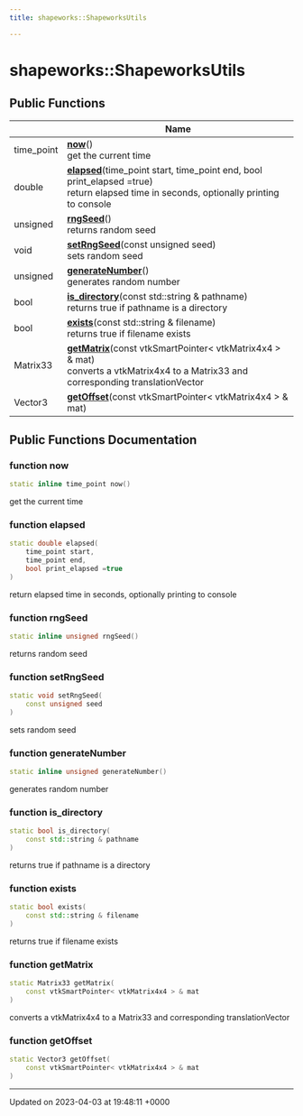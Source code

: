 ```yaml
---
title: shapeworks::ShapeworksUtils

---
```


# shapeworks::ShapeworksUtils





## Public Functions

|                | Name           |
| -------------- | -------------- |
| time_point | **[now](../Classes/classshapeworks_1_1ShapeworksUtils.md#function-now)**()<br>get the current time  |
| double | **[elapsed](../Classes/classshapeworks_1_1ShapeworksUtils.md#function-elapsed)**(time_point start, time_point end, bool print_elapsed =true)<br>return elapsed time in seconds, optionally printing to console  |
| unsigned | **[rngSeed](../Classes/classshapeworks_1_1ShapeworksUtils.md#function-rngseed)**()<br>returns random seed  |
| void | **[setRngSeed](../Classes/classshapeworks_1_1ShapeworksUtils.md#function-setrngseed)**(const unsigned seed)<br>sets random seed  |
| unsigned | **[generateNumber](../Classes/classshapeworks_1_1ShapeworksUtils.md#function-generatenumber)**()<br>generates random number  |
| bool | **[is_directory](../Classes/classshapeworks_1_1ShapeworksUtils.md#function-is-directory)**(const std::string & pathname)<br>returns true if pathname is a directory  |
| bool | **[exists](../Classes/classshapeworks_1_1ShapeworksUtils.md#function-exists)**(const std::string & filename)<br>returns true if filename exists  |
| Matrix33 | **[getMatrix](../Classes/classshapeworks_1_1ShapeworksUtils.md#function-getmatrix)**(const vtkSmartPointer< vtkMatrix4x4 > & mat)<br>converts a vtkMatrix4x4 to a Matrix33 and corresponding translationVector  |
| Vector3 | **[getOffset](../Classes/classshapeworks_1_1ShapeworksUtils.md#function-getoffset)**(const vtkSmartPointer< vtkMatrix4x4 > & mat) |

## Public Functions Documentation

### function now

```cpp
static inline time_point now()
```

get the current time 

### function elapsed

```cpp
static double elapsed(
    time_point start,
    time_point end,
    bool print_elapsed =true
)
```

return elapsed time in seconds, optionally printing to console 

### function rngSeed

```cpp
static inline unsigned rngSeed()
```

returns random seed 

### function setRngSeed

```cpp
static void setRngSeed(
    const unsigned seed
)
```

sets random seed 

### function generateNumber

```cpp
static inline unsigned generateNumber()
```

generates random number 

### function is_directory

```cpp
static bool is_directory(
    const std::string & pathname
)
```

returns true if pathname is a directory 

### function exists

```cpp
static bool exists(
    const std::string & filename
)
```

returns true if filename exists 

### function getMatrix

```cpp
static Matrix33 getMatrix(
    const vtkSmartPointer< vtkMatrix4x4 > & mat
)
```

converts a vtkMatrix4x4 to a Matrix33 and corresponding translationVector 

### function getOffset

```cpp
static Vector3 getOffset(
    const vtkSmartPointer< vtkMatrix4x4 > & mat
)
```


-------------------------------

Updated on 2023-04-03 at 19:48:11 +0000